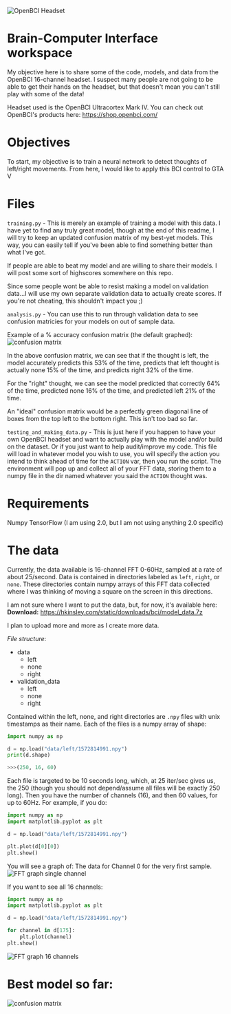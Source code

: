 ![OpenBCI Headset](https://pythonprogramming.net/static/images/bci/openbciheadset.png)

# Brain-Computer Interface workspace

My objective here is to share some of the code, models, and data from the OpenBCI 16-channel headset. I suspect many people are not going to be able to get their hands on the headset, but that doesn't mean you can't still play with some of the data!

Headset used is the OpenBCI Ultracortex Mark IV. You can check out OpenBCI's products here: https://shop.openbci.com/


# Objectives

To start, my objective is to train a neural network to detect thoughts of left/right movements. From here, I would like to apply this BCI control to GTA V 


# Files
`training.py` - This is merely an example of training a model with this data. I have yet to find any truly great model, though at the end of this readme, I will try to keep an updated confusion matrix of my best-yet models. This way, you can easily tell if you've been able to find something better than what I've got. 

If people are able to beat my model and are willing to share their models. I will post some sort of highscores somewhere on this repo.

Since some people wont be able to resist making a model on validation data...I will use my own separate validation data to actually create scores. If you're not cheating, this shouldn't impact you ;)


`analysis.py` - You can use this to run through validation data to see confusion matricies for your models on out of sample data.

Example of a % accuracy confusion matrix (the default graphed):
![confusion matrix](https://pythonprogramming.net/static/images/bci/model_conf_matrix.png)

In the above confusion matrix, we can see that if the thought is left, the model accurately predicts this 53% of the time, predicts that left thought is actually none 15% of the time, and predicts right 32% of the time. 

For the "right" thought, we can see the model predicted that correctly 64% of the time, predicted none 16% of the time, and predicted left 21% of the time.

An "ideal" confusion matrix would be a perfectly green diagonal line of boxes from the top left to the bottom right. This isn't too bad so far. 


`testing_and_making_data.py` - This is just here if you happen to have your own OpenBCI headset and want to actually play with the model and/or build on the dataset. Or if you just want to help audit/improve my code. This file will load in whatever model you wish to use, you will specify the action you intend to think ahead of time for the `ACTION` var, then you run the script. The environment will pop up and collect all of your FFT data, storing them to a numpy file in the dir named whatever you said the `ACTION` thought was.


# Requirements
Numpy
TensorFlow (I am using 2.0, but I am not using anything 2.0 specific)


# The data

Currently, the data available is 16-channel FFT 0-60Hz, sampled at a rate of about 25/second. Data is contained in directories labeled as `left`, `right`, or `none`. These directories contain numpy arrays of this FFT data collected where I was thinking of moving a square on the screen in this directions. 

I am not sure where I want to put the data, but, for now, it's available here: 
<strong>Download:</strong> https://hkinsley.com/static/downloads/bci/model_data.7z

I plan to upload more and more as I create more data.

*File structure*: 
<ul>
	<li>data
		<ul>
			<li>left</li>
			<li>none</li>
			<li>right</li>
		</ul>
	</li>
	<li>validation_data
		<ul>
			<li>left</li>
			<li>none</li>
			<li>right</li>
		</ul>
	</li>
</ul>
 
Contained within the left, none, and right directories are `.npy` files with unix timestamps as their name. Each of the files is a numpy array of shape: 
```py
import numpy as np

d = np.load("data/left/1572814991.npy")
print(d.shape)

>>>(250, 16, 60)
```

Each file is targeted to be 10 seconds long, which, at 25 iter/sec gives us, the 250 (though you should not depend/assume all files will be exactly 250 long). Then you have the number of channels (16), and then 60 values, for up to 60Hz. For example, if you do: 

```py
import numpy as np
import matplotlib.pyplot as plt

d = np.load("data/left/1572814991.npy")

plt.plot(d[0][0])
plt.show()
```

You will see a graph of: The data for Channel 0 for the very first sample.
![FFT graph single channel](https://pythonprogramming.net/static/images/bci/fft-single-channel.png)

If you want to see all 16 channels:
```py
import numpy as np
import matplotlib.pyplot as plt

d = np.load("data/left/1572814991.npy")

for channel in d[175]:
    plt.plot(channel)
plt.show()
```
![FFT graph 16 channels](https://pythonprogramming.net/static/images/bci/fft-16-channels.png)


# Best model so far:
![confusion matrix](https://pythonprogramming.net/static/images/bci/model_conf_matrix.png)


